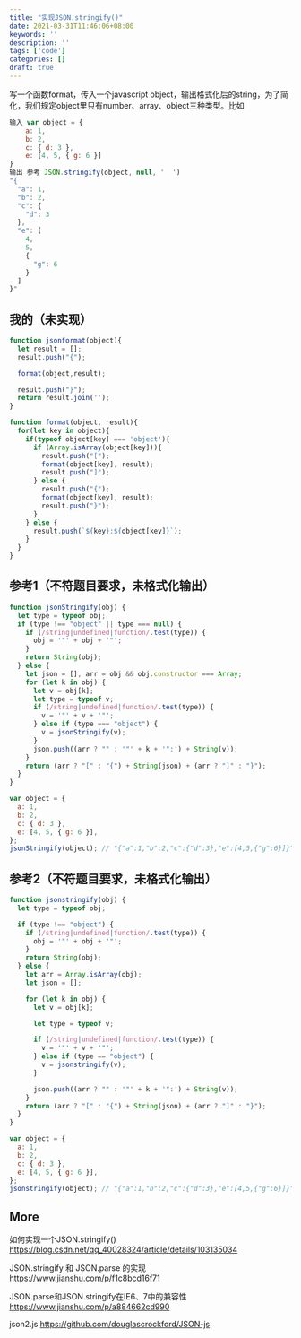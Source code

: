 ```yaml
---
title: "实现JSON.stringify()"
date: 2021-03-31T11:46:06+08:00
keywords: ''
description: ''
tags: ['code']
categories: []
draft: true
---
```


写一个函数format，传入一个javascript object，输出格式化后的string，为了简化，我们规定object里只有number、array、object三种类型。比如

```javascript
输入 var object = {
    a: 1,
    b: 2,
    c: { d: 3 },
    e: [4, 5, { g: 6 }]
}
输出 参考 JSON.stringify(object, null, '  ')
"{
  "a": 1,
  "b": 2,
  "c": {
    "d": 3
  },
  "e": [
    4,
    5,
    {
      "g": 6
    }
  ]
}"
```

## 我的（未实现）

```javascript
function jsonformat(object){
  let result = [];
  result.push("{");

  format(object,result);

  result.push("}");
  return result.join('');
}

function format(object, result){
  for(let key in object){
    if(typeof object[key] === 'object'){
      if (Array.isArray(object[key])){
        result.push("[");
        format(object[key], result);
        result.push("]");
      } else {
        result.push("{");
        format(object[key], result);
        result.push("}");
      }
    } else {
      result.push(`${key}:${object[key]}`);
    }
  }
}
```

## 参考1（不符题目要求，未格式化输出）

```javascript
function jsonStringify(obj) {
  let type = typeof obj;
  if (type !== "object" || type === null) {
    if (/string|undefined|function/.test(type)) {
      obj = '"' + obj + '"';
    }
    return String(obj);
  } else {
    let json = [], arr = obj && obj.constructor === Array;
    for (let k in obj) {
      let v = obj[k];
      let type = typeof v;
      if (/string|undefined|function/.test(type)) {
        v = '"' + v + '"';
      } else if (type === "object") {
        v = jsonStringify(v);
      }
      json.push((arr ? "" : '"' + k + '":') + String(v));
    }
    return (arr ? "[" : "{") + String(json) + (arr ? "]" : "}");
  }
}

var object = {
  a: 1,
  b: 2,
  c: { d: 3 },
  e: [4, 5, { g: 6 }],
};
jsonStringify(object); // "{"a":1,"b":2,"c":{"d":3},"e":[4,5,{"g":6}]}"
```

## 参考2（不符题目要求，未格式化输出）

```javascript
function jsonstringify(obj) {
  let type = typeof obj;

  if (type !== "object") {
    if (/string|undefined|function/.test(type)) {
      obj = '"' + obj + '"';
    }
    return String(obj);
  } else {
    let arr = Array.isArray(obj);
    let json = [];

    for (let k in obj) {
      let v = obj[k];

      let type = typeof v;

      if (/string|undefined|function/.test(type)) {
        v = '"' + v + '"';
      } else if (type == "object") {
        v = jsonstringify(v);
      }

      json.push((arr ? "" : '"' + k + '":') + String(v));
    }
    return (arr ? "[" : "{") + String(json) + (arr ? "]" : "}");
  }
}

var object = {
  a: 1,
  b: 2,
  c: { d: 3 },
  e: [4, 5, { g: 6 }],
};
jsonstringify(object); // "{"a":1,"b":2,"c":{"d":3},"e":[4,5,{"g":6}]}"
```

## More 

如何实现一个JSON.stringify()  
https://blog.csdn.net/qq_40028324/article/details/103135034 

JSON.stringify 和 JSON.parse 的实现  
https://www.jianshu.com/p/f1c8bcd16f71 

JSON.parse和JSON.stringify在IE6、7中的兼容性  
https://www.jianshu.com/p/a884662cd990   

json2.js 
https://github.com/douglascrockford/JSON-js
